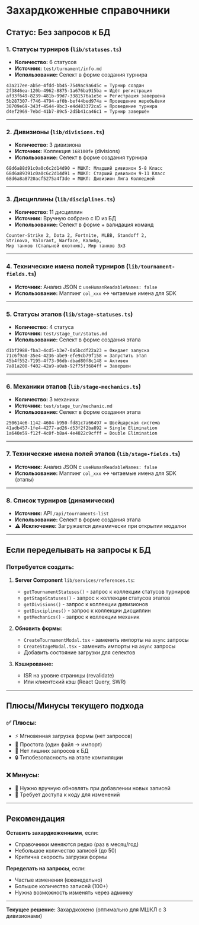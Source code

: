 # Захардкоженные справочники

## Статус: Без запросов к БД

### 1. Статусы турниров (`lib/statuses.ts`)
- **Количество:** 6 статусов
- **Источник:** `test/turnament/info.md`
- **Использование:** Селект в форме создания турнира

```
43a217ee-ab5e-4fdd-bb45-7549ac9a645c = Турнир создан
2f3846ea-120b-4962-8875-1a676ba915ba = Идёт регистрация
af33f649-8239-481b-99d7-3381576a1e5e = Регистрация завершена
5b287307-f746-4794-af0b-bef44bed974a = Проведение жеребьёвки
38709e69-343f-4544-9bc3-e4d483372ca5 = Проведение турнира
d4ef2969-7ebd-41b7-89c5-2d5b41ca46c1 = Турнир завершён
```

---

### 2. Дивизионы (`lib/divisions.ts`)
- **Количество:** 3 дивизиона
- **Источник:** Коллекция `168100fe` (divisions)
- **Использование:** Селект в форме создания турнира

```
68d6a88d91c0a0c6c2d14d90 = МШКЛ: Младший дивизион 5-8 Класс
68d6a89391c0a0c6c2d14d91 = МШКЛ: Старший дивизион 9-11 Класс
68d6a8a8720acf5275a4f3de = МШКЛ: Дивизион Лига Колледжей
```

---

### 3. Дисциплины (`lib/disciplines.ts`)
- **Количество:** 11 дисциплин
- **Источник:** Вручную собрано с ID из БД
- **Использование:** Селект в форме + валидация команд

```
Counter-Strike 2, Dota 2, Fortnite, MLBB, Standoff 2,
Strinova, Valorant, Warface, Калибр, 
Мир танков (Стальной охотник), Мир танков 3x3
```

---

### 4. Технические имена полей турниров (`lib/tournament-fields.ts`)
- **Источник:** Анализ JSON с `useHumanReadableNames: false`
- **Использование:** Маппинг `col_xxx` ↔ читаемые имена для SDK

---

### 5. Статусы этапов (`lib/stage-statuses.ts`)
- **Количество:** 4 статуса
- **Источник:** `test/stage_tur/status.md`
- **Использование:** Селект в форме создания этапа

```
d1bf2988-fba3-4cd5-b3e7-0a5bcdf22a23 = Ожидает запуска
71c6f9a0-35e4-4236-abe9-efe9cb79f158 = Запустить этап
45b4f552-7195-4f73-96db-dbad80f8c148 = Активен
7a81a208-f402-42a9-a0ab-92f75f3684ff = Завершен
```

---

### 6. Механики этапов (`lib/stage-mechanics.ts`)
- **Количество:** 3 механики
- **Источник:** `test/stage_tur/mechanic.md`
- **Использование:** Селект в форме создания этапа

```
250614e6-1142-4604-b950-fd81c7a66497 = Швейцарская система
41adb457-1fe4-4277-ad26-d53f2f2ba892 = Single Elimination
1a640e59-f12f-4c0f-b8a4-4e4022c9cfff = Double Elimination
```

---

### 7. Технические имена полей этапов (`lib/stage-fields.ts`)
- **Источник:** Анализ JSON с `useHumanReadableNames: false`
- **Использование:** Маппинг `col_xxx` ↔ читаемые имена для SDK (этапы)

---

### 8. Список турниров (динамически)
- **Источник:** API `/api/tournaments-list`
- **Использование:** Селект в форме создания этапа
- **⚠️ Исключение:** Загружается динамически при открытии модалки

---

## Если переделывать на запросы к БД

### Потребуется создать:

1. **Server Component** `lib/services/references.ts`:
   - `getTournamentStatuses()` - запрос к коллекции статусов турниров
   - `getStageStatuses()` - запрос к коллекции статусов этапов
   - `getDivisions()` - запрос к коллекции дивизионов  
   - `getDisciplines()` - запрос к коллекции дисциплин
   - `getMechanics()` - запрос к коллекции механик

2. **Обновить формы**:
   - `CreateTournamentModal.tsx` - заменить импорты на `async` запросы
   - `CreateStageModal.tsx` - заменить импорты на `async` запросы
   - Добавить состояние загрузки для селектов

3. **Кэширование:**
   - ISR на уровне страницы (revalidate)
   - Или клиентский кэш (React Query, SWR)

---

## Плюсы/Минусы текущего подхода

### ✅ Плюсы:
- ⚡ Мгновенная загрузка формы (нет запросов)
- 🎯 Простота (один файл → импорт)
- 💾 Нет лишних запросов к БД
- 🔒 Типобезопасность на этапе компиляции

### ❌ Минусы:
- 🔧 Нужно вручную обновлять при добавлении новых записей
- 📝 Требует доступа к коду для изменений

---

## Рекомендация

**Оставить захардкоженными**, если:
- Справочники меняются редко (раз в месяц/год)
- Небольшое количество записей (до 50)
- Критична скорость загрузки формы

**Переделать на запросы**, если:
- Частые изменения (еженедельно)
- Большое количество записей (100+)
- Нужна возможность изменять через админку

---

**Текущее решение:** Захардкожено (оптимально для МШКЛ с 3 дивизионами)
